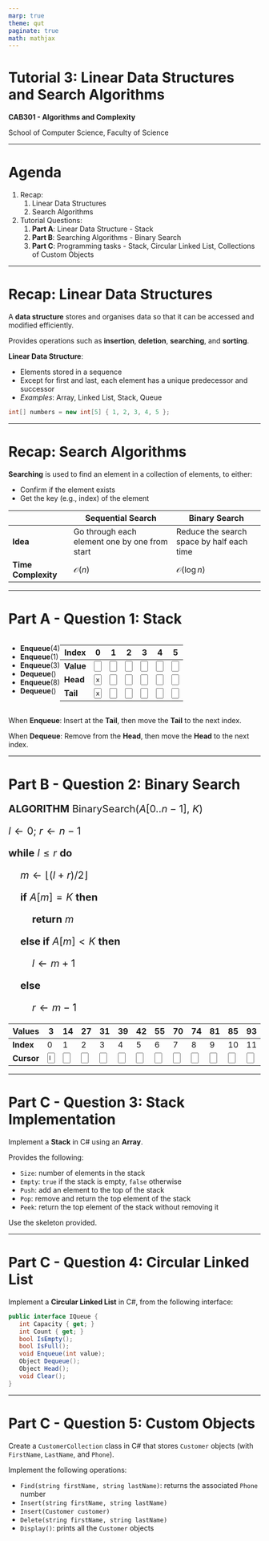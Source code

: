 ```yaml
---
marp: true
theme: qut
paginate: true
math: mathjax
---
```


<!--
_backgroundImage: url('backgrounds/Title.PNG')
_class: title
 -->

# Tutorial 3: Linear Data Structures and Search Algorithms

**CAB301 - Algorithms and Complexity**

School of Computer Science, Faculty of Science

---

<!--
footer: '**CAB301 - Algorithms and Complexity**<br>School of Computer Science, Faculty of Science'
-->

# Agenda

1. Recap:
   1. Linear Data Structures
   2. Search Algorithms
2. Tutorial Questions:
   1. **Part A**: Linear Data Structure - Stack
   2. **Part B**: Searching Algorithms - Binary Search
   3. **Part C**: Programming tasks - Stack, Circular Linked List, Collections of Custom Objects

---

# Recap: Linear Data Structures

A **data structure** stores and organises data so that it can be accessed and modified efficiently.

Provides operations such as **insertion**, **deletion**, **searching**, and **sorting**.

**Linear Data Structure**:

- Elements stored in a sequence
- Except for first and last, each element has a unique predecessor and successor
- _Examples_: Array, Linked List, Stack, Queue

```csharp
int[] numbers = new int[5] { 1, 2, 3, 4, 5 };
```

---

# Recap: Search Algorithms

**Searching** is used to find an element in a collection of elements, to either:

- Confirm if the element exists
- Get the key (e.g., index) of the element

|                     | **Sequential Search**                         | **Binary Search**                         |
| ------------------- | --------------------------------------------- | ----------------------------------------- |
| **Idea**            | Go through each element one by one from start | Reduce the search space by half each time |
| **Time Complexity** | $\mathcal{O}(n)$                              | $\mathcal{O}(\log n)$                     |

---

# Part A - Question 1: Stack

<div style="display: flex">

<div style="flex: 0.5">

- **Enqueue**(4)
- **Enqueue**(1)
- **Enqueue**(3)
- **Dequeue**()
- **Enqueue**(8)
- **Dequeue**()

</div>

| Index     | 0                                     | 1                           | 2                           | 3                           | 4                           | 5                           |
| --------- | ------------------------------------- | --------------------------- | --------------------------- | --------------------------- | --------------------------- | --------------------------- |
| **Value** | <input style="width: 15px">           | <input style="width: 15px"> | <input style="width: 15px"> | <input style="width: 15px"> | <input style="width: 15px"> | <input style="width: 15px"> |
| **Head**  | <input style="width: 15px" value="x"> | <input style="width: 15px"> | <input style="width: 15px"> | <input style="width: 15px"> | <input style="width: 15px"> | <input style="width: 15px"> |
| **Tail**  | <input style="width: 15px" value="x"> | <input style="width: 15px"> | <input style="width: 15px"> | <input style="width: 15px"> | <input style="width: 15px"> | <input style="width: 15px"> |

</div>

When **Enqueue**: Insert at the **Tail**, then move the **Tail** to the next index.

When **Dequeue**: Remove from the **Head**, then move the **Head** to the next index.

---

# Part B - Question 2: Binary Search

<script src="./themes/hover-line.js"></script>

<small style="font-size: 20px" class="hover-line">

**ALGORITHM** BinarySearch($A[0..n-1]$, $K$)

$l \leftarrow 0$; $r \leftarrow n-1$

**while** $l \leq r$ **do**

$\quad$$m \leftarrow \lfloor (l+r)/2 \rfloor$

$\quad$**if** $A[m] = K$ **then**

$\quad\quad$**return** $m$

$\quad$**else if** $A[m] < K$ **then**

$\quad\quad$$l \leftarrow m+1$

$\quad$**else**

$\quad\quad$$r \leftarrow m-1$

</small>

| Values     | 3                           | 14                          | 27                          | 31                          | 39                          | 42                          | 55                          | 70                          | 74                          | 81                          | 85                          | 93                          | 98                          |
| ---------- | --------------------------- | --------------------------- | --------------------------- | --------------------------- | --------------------------- | --------------------------- | --------------------------- | --------------------------- | --------------------------- | --------------------------- | --------------------------- | --------------------------- | --------------------------- |
| **Index** | 0                           | 1                           | 2                           | 3                           | 4                           | 5                           | 6                           | 7                           | 8                           | 9                           | 10                          | 11                          | 12                          |
| **Cursor** | <input style="width: 15px" value="l"> | <input style="width: 15px"> | <input style="width: 15px"> | <input style="width: 15px"> | <input style="width: 15px"> | <input style="width: 15px"> | <input style="width: 15px"> | <input style="width: 15px"> | <input style="width: 15px"> | <input style="width: 15px"> | <input style="width: 15px"> | <input style="width: 15px"> | <input style="width: 15px" value="r"> |

---

# Part C - Question 3: Stack Implementation

Implement a **Stack** in C# using an **Array**.

Provides the following:

- `Size`: number of elements in the stack
- `Empty`: `true` if the stack is empty, `false` otherwise
- `Push`: add an element to the top of the stack
- `Pop`: remove and return the top element of the stack
- `Peek`: return the top element of the stack without removing it

Use the skeleton provided.

---

# Part C - Question 4: Circular Linked List

Implement a **Circular Linked List** in C#, from the following interface:

```csharp
public interface IQueue {
   int Capacity { get; }
   int Count { get; }
   bool IsEmpty();
   bool IsFull();
   void Enqueue(int value);
   Object Dequeue();
   Object Head();
   void Clear();
}
```

---

# Part C - Question 5: Custom Objects

Create a `CustomerCollection` class in C# that stores `Customer` objects (with `FirstName`, `LastName`, and `Phone`).

Implement the following operations:

- `Find(string firstName, string lastName)`: returns the associated `Phone` number
- `Insert(string firstName, string lastName)`
- `Insert(Customer customer)`
- `Delete(string firstName, string lastName)`
- `Display()`: prints all the `Customer` objects